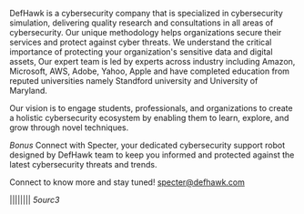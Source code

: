 DefHawk is a cybersecurity company that is specialized in cybersecurity simulation, delivering quality research and consultations in all areas of cybersecurity. Our unique methodology helps organizations secure their services and protect against cyber threats. We understand the critical importance of protecting your organization's sensitive data and digital assets, Our expert team is led by experts across industry including Amazon, Microsoft, AWS, Adobe, Yahoo, Apple and have completed education from reputed universities namely Standford university and University of Maryland.

Our vision is to engage students, professionals, and organizations to create a holistic cybersecurity ecosystem by enabling them to learn, explore, and grow through novel techniques.

*Bonus*
Connect with Specter, your dedicated cybersecurity support robot designed by DefHawk team to keep you informed and protected against the latest cybersecurity threats and trends.

Connect to know more and stay tuned!
specter@defhawk.com

||||||||
_5ourc3_
